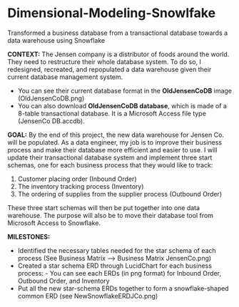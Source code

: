 # Dimensional-Modeling-Snowlfake
Transformed a business database from a transactional database towards a data warehouse using Snowflake

**CONTEXT:**
The Jensen company is a distributor of foods around the world. They need to restructure their whole database system. To do so, I redesigned, recreated, and repopulated a data warehouse given their current database management system.
  - You can see their current database format in the **OldJensenCoDB** image (OldJensenCoDB.png)
  - You can also download **OldJensenCoDB database**, which is made of a 8-table transactional database. It is a Microsoft Access file type (JensenCo DB.accdb).

**GOAL:**
By the end of this project, the new data warehouse for Jensen Co. will be populated. As a data engineer, my job is to improve their business process and make their database more efficient and easier to use.
I will update their transactional database system and implement three start schemas, one for each business process that they would like to track:
1. Customer placing order (Inbound Order)
2. The inventory tracking process (Inventory)
3. The ordering of supplies from the supplier process (Outbound Order)

These three start schemas will then be put together into one data warehouse.
The purpose will also be to move their database tool from Microsoft Access to Snowflake.


**MILESTONES:**
- Identified the necessary tables needed for the star schema of each process (See Business Matrix --> Business Matrix JensenCo.png)
- Created a star schema ERD through LucidChart for each business process:
      - You can see each ERDs (in png format) for Inbound Order, Outbound Order, and Inventory
- Put all the new star-schema ERDs together to form a snowflake-shaped common ERD (see NewSnowflakeERDJCo.png)
  

